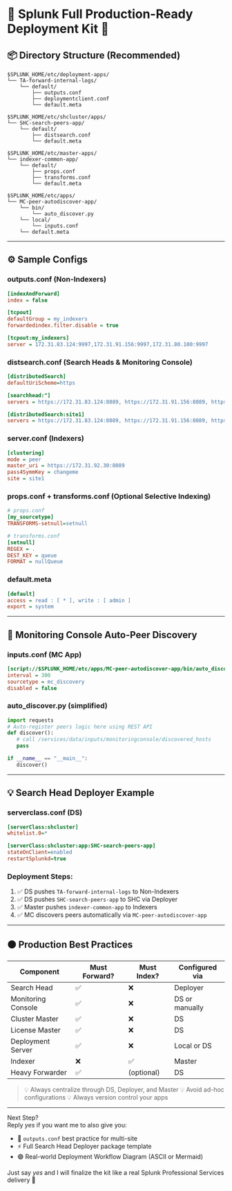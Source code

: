 # 💼 Splunk Full Production-Ready Deployment Kit 🚀

## 📦 Directory Structure (Recommended)

```plaintext
$SPLUNK_HOME/etc/deployment-apps/
└── TA-forward-internal-logs/
    └── default/
        ├── outputs.conf
        ├── deploymentclient.conf
        └── default.meta

$SPLUNK_HOME/etc/shcluster/apps/
└── SHC-search-peers-app/
    └── default/
        ├── distsearch.conf
        └── default.meta

$SPLUNK_HOME/etc/master-apps/
└── indexer-common-app/
    └── default/
        ├── props.conf
        ├── transforms.conf
        └── default.meta

$SPLUNK_HOME/etc/apps/
└── MC-peer-autodiscover-app/
    └── bin/
        └── auto_discover.py
    └── local/
        └── inputs.conf
    └── default.meta
```

---

## ⚙️ Sample Configs

### outputs.conf (Non-Indexers)
```ini
[indexAndForward]
index = false

[tcpout]
defaultGroup = my_indexers
forwardedindex.filter.disable = true

[tcpout:my_indexers]
server = 172.31.83.124:9997,172.31.91.156:9997,172.31.80.100:9997
```

### distsearch.conf (Search Heads & Monitoring Console)
```ini
[distributedSearch]
defaultUriScheme=https

[searchhead:"]
servers = https://172.31.83.124:8089, https://172.31.91.156:8089, https://172.31.80.100:8089

[distributedSearch:site1]
servers = https://172.31.83.124:8089, https://172.31.91.156:8089, https://172.31.80.100:8089
```

### server.conf (Indexers)
```ini
[clustering]
mode = peer
master_uri = https://172.31.92.30:8089
pass4SymmKey = changeme
site = site1
```

### props.conf + transforms.conf (Optional Selective Indexing)
```ini
# props.conf
[my_sourcetype]
TRANSFORMS-setnull=setnull

# transforms.conf
[setnull]
REGEX = .
DEST_KEY = queue
FORMAT = nullQueue
```

### default.meta
```ini
[default]
access = read : [ * ], write : [ admin ]
export = system
```

---

## 🔄 Monitoring Console Auto-Peer Discovery

### inputs.conf (MC App)
```ini
[script://$SPLUNK_HOME/etc/apps/MC-peer-autodiscover-app/bin/auto_discover.py]
interval = 300
sourcetype = mc_discovery
disabled = false
```

### auto_discover.py (simplified)
```python
import requests
# Auto-register peers logic here using REST API
def discover():
   # call /services/data/inputs/monitoringconsole/discovered_hosts
   pass

if __name__ == "__main__":
   discover()
```

---

## 💡 Search Head Deployer Example

### serverclass.conf (DS)
```ini
[serverClass:shcluster]
whitelist.0=*

[serverClass:shcluster:app:SHC-search-peers-app]
stateOnClient=enabled
restartSplunkd=true
```

### Deployment Steps:

1. ✅ DS pushes `TA-forward-internal-logs` to Non-Indexers
2. ✅ DS pushes `SHC-search-peers-app` to SHC via Deployer
3. ✅ Master pushes `indexer-common-app` to Indexers
4. ✅ MC discovers peers automatically via `MC-peer-autodiscover-app`

---

## 🟠 Production Best Practices

| Component | Must Forward? | Must Index? | Configured via |
|-----------|---------------|-------------|----------------|
| Search Head | ✅ | ❌ | Deployer |
| Monitoring Console | ✅ | ❌ | DS or manually |
| Cluster Master | ✅ | ❌ | DS |
| License Master | ✅ | ❌ | DS |
| Deployment Server | ✅ | ❌ | Local or DS |
| Indexer | ❌ | ✅ | Master |
| Heavy Forwarder | ✅ | (optional) | DS |

> 💡 Always centralize through DS, Deployer, and Master
> 💡 Avoid ad-hoc configurations
> 💡 Always version control your apps

---

Next Step?  
Reply *yes* if you want me to also give you:

- 📄 `outputs.conf` best practice for multi-site
- ⚡ Full Search Head Deployer package template
- 🟢 Real-world Deployment Workflow Diagram (ASCII or Mermaid)

Just say *yes* and I will finalize the kit like a real Splunk Professional Services delivery 🚀

